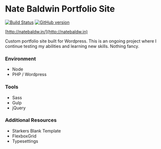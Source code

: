 # Nate Baldwin Portfolio Site
[![Build Status](https://travis-ci.org/NateBaldwinDesign/NateBaldwinSite.svg?branch=starkers)](https://travis-ci.org/NateBaldwinDesign/NateBaldwinSite)
[![GitHub version](https://badge.fury.io/gh/natebaldwindesign%2Fnatebaldwinsite.svg)](https://badge.fury.io/gh/natebaldwindesign%2Fnatebaldwinsite)

[http://natebaldw.in/](http://natebaldw.in)

Custom portfolio site built for Wordpress. This is an ongoing project where I continue testing my abilities and learning new skills. Nothing fancy.

### Environment
* Node
* PHP / Wordpress

### Tools
* Sass
* Gulp
* jQuery

### Additional Resources
* Starkers Blank Template
* FlexboxGrid
* Typesettings

